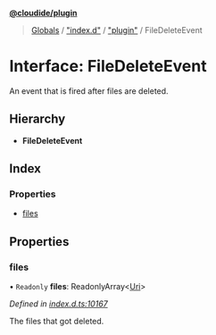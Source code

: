 **[@cloudide/plugin](../README.md)**

> [Globals](../README.md) / ["index.d"](../modules/_index_d_.md) / ["plugin"](../modules/_index_d_._plugin_.md) / FileDeleteEvent

# Interface: FileDeleteEvent

An event that is fired after files are deleted.

## Hierarchy

* **FileDeleteEvent**

## Index

### Properties

* [files](_index_d_._plugin_.filedeleteevent.md#files)

## Properties

### files

• `Readonly` **files**: ReadonlyArray\<[Uri](../classes/_index_d_._plugin_.uri.md)>

*Defined in [index.d.ts:10167](https://github.com/shuyaqian/cloudide-plugin-api/blob/57a3a2a/index.d.ts#L10167)*

The files that got deleted.
